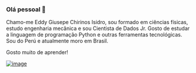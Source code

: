 ### Olá pessoal 👋

Chamo-me Eddy Giusepe Chirinos Isidro, sou formado em ciências físicas, estudo engenharia mecânica e sou Cientista de Dados Jr. Gosto de estudar a linguagem de programação Python e outras ferramentas tecnológicas. Sou do Perú e atualmente moro em Brasil.

Gosto muito de aprender!

[![image](https://user-images.githubusercontent.com/69597971/133528365-5a553bc2-e271-447e-8dbb-122ffb620e18.png)
](https://www.linkedin.com/in/eddy-giusepe-chirinos-isidro-85a43a42/)
